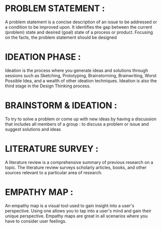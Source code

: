 # PROBLEM STATEMENT :
  A problem statement is a concise description of an issue to be addressed or a condition to be improved upon. It identifies the gap between the current (problem) state and desired (goal) state of a process or product. Focusing on the facts, the problem statement should be designed

# IDEATION PHASE :
  Ideation is the process where you generate ideas and solutions through sessions such as Sketching, Prototyping, Brainstorming, Brainwriting, Worst Possible Idea, and a wealth of other ideation techniques. Ideation is also the third stage in the Design Thinking process.

# BRAINSTORM & IDEATION :
  To try to solve a problem or come up with new ideas by having a discussion that includes all members of a group : to discuss a problem or issue and suggest solutions and ideas

# LITERATURE SURVEY :
  A literature review is a comprehensive summary of previous research on a topic. The literature review surveys scholarly articles, books, and other sources relevant to a particular area of research.

# EMPATHY MAP :
  An empathy map is a visual tool used to gain insight into a user's perspective. Using one allows you to tap into a user's mind and gain their unique perspective. Empathy maps are great in all scenarios where you have to consider user feelings.

